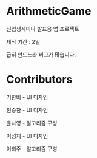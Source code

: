# ArithmeticGame
신입생세미나 발표용 앱 프로젝트

제작 기간 : 2일

급히 만드느라 버그가 많습니다.



# Contributors
기한비 - UI 디자인

천승찬 - UI 디자인

윤나영 - 알고리즘 구성

이성재 - UI 디자인

이희주 - 알고리즘 구성

